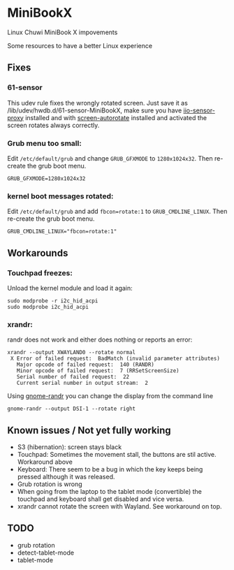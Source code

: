 # MiniBookX
Linux Chuwi MiniBook X impovements 

Some resources to have a better Linux experience

## Fixes

### 61-sensor
This udev rule fixes the wrongly rotated screen. Just save it as /lib/udev/hwdb.d/61-sensor-MiniBookX, make sure you have [iio-sensor-proxy](https://gitlab.freedesktop.org/hadess/iio-sensor-proxy/) installed and with [screen-autorotate](https://github.com/shyzus/gnome-shell-extension-screen-autorotate) installed and activated the screen rotates always correctly. 

### Grub menu too small:
Edit `/etc/default/grub` and change `GRUB_GFXMODE` to `1280x1024x32`. Then re-create the grub boot menu.

```
GRUB_GFXMODE=1280x1024x32
```

### kernel boot messages rotated:
Edit `/etc/default/grub` and add `fbcon=rotate:1` to `GRUB_CMDLINE_LINUX`. Then re-create the grub boot menu.

```
GRUB_CMDLINE_LINUX="fbcon=rotate:1"
```

## Workarounds

### Touchpad freezes:
Unload the kernel module and load it again: 

```
sudo modprobe -r i2c_hid_acpi
sudo modprobe i2c_hid_acpi
```

### xrandr:
randr does not work and either does nothing or reports an error:

```
xrandr --output XWAYLAND0 --rotate normal
 X Error of failed request:  BadMatch (invalid parameter attributes)
   Major opcode of failed request:  140 (RANDR)
   Minor opcode of failed request:  7 (RRSetScreenSize)
   Serial number of failed request:  22
   Current serial number in output stream:  2
```

Using [gnome-randr](https://gitlab.com/Oschowa/gnome-randr) you can change the display from the command line

```
gnome-randr --output DSI-1 --rotate right
```

## Known issues / Not yet fully working
- S3 (hibernation): screen stays black
- Touchpad: Sometimes the movement stall, the buttons are stil active. Workaround above
- Keyboard: There seem to be a bug in which the key keeps being pressed although it was released.
- Grub rotation is wrong
- When going from the laptop to the tablet mode (convertible) the touchpad and keyboard shall get disabled and vice versa. 
- xrandr cannot rotate the screen with Wayland. See workaround on top.

## TODO
- grub rotation
- detect-tablet-mode
- tablet-mode
